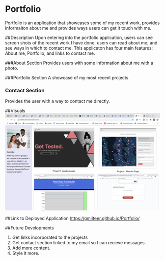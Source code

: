 # Portfolio
Portfolio is an application that showcases some of my recent work, provides informaiton about me and provides ways users can get it touch with me.

##Description
Upon entering into the portfolio application, users can see screen shots of the recent work I have done, users can read about me, and see ways in which to contact me. This applicaton has four main features: About me, Portfolio, and links to contact me.

###About Section
Provides users with some information about me with a photo.

###Portfolio Section
A showcase of my most recent projects.

### Contact Section
Provides the user with a way to contact me directly.

##Visuals
![](./Assets/Portfolio.png)
 
##Link to Deployed Application
https://gmilteer.github.io/Portfolio/

##Future Developments
1. Get links incorporated to the projects
2. Get contact section linked to my email so I can recieve messages.
3. Add more content.
4. Style it more.